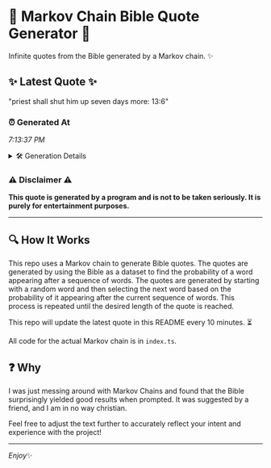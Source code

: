 # 📖 Markov Chain Bible Quote Generator 📖

Infinite quotes from the Bible generated by a Markov chain. ✨

## ✨ Latest Quote ✨
"priest shall shut him up seven days more: 13:6"

### ⏰ Generated At
*7:13:37 PM*

<details>
    <summary>🛠️ Generation Details</summary>
    <p>
        <strong>🌱 Seed:</strong> priest<br>
        <strong>🔄 Iterations:</strong> 8<br>
        <strong>📜 Context History:</strong><br>[ priest ]: shall<br>[ priest, shall ]: shut<br>[ priest, shall, shut ]: him<br>[ priest, shall, shut, him ]: up<br>[ priest, shall, shut, him, up ]: seven<br>[ priest, shall, shut, him, up, seven ]: days<br>[ shall, shut, him, up, seven, days ]: more:<br>[ shut, him, up, seven, days, more: ]: 13:6<br>
    </p>
</details>

### ⚠️ Disclaimer ⚠️
**This quote is generated by a program and is not to be taken seriously. It is purely for entertainment purposes.**

---

## 🔍 How It Works

This repo uses a Markov chain to generate Bible quotes. The quotes are generated by using the Bible as a dataset to find the probability of a word appearing after a sequence of words. The quotes are generated by starting with a random word and then selecting the next word based on the probability of it appearing after the current sequence of words. This process is repeated until the desired length of the quote is reached.

This repo will update the latest quote in this README every 10 minutes. ⏳

All code for the actual Markov chain is in `index.ts`.

## ❓ Why

I was just messing around with Markov Chains and found that the Bible surprisingly yielded good results when prompted. 
It was suggested by a friend, and I am in no way christian.

Feel free to adjust the text further to accurately reflect your intent and experience with the project!

---

*Enjoy*✨
